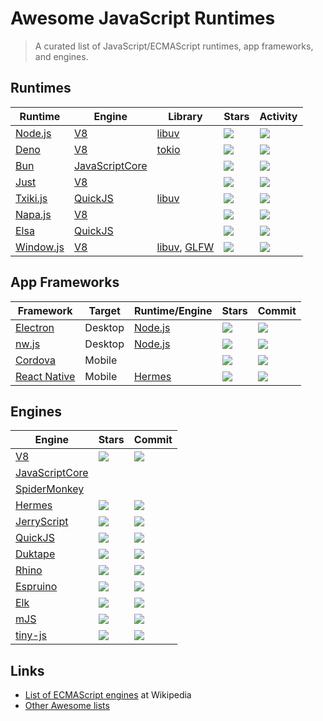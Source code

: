 

# Awesome JavaScript Runtimes

> A curated list of JavaScript/ECMAScript runtimes, app frameworks, and engines.

## Runtimes

<table><thead><tr><th>Runtime</th><th>Engine</th><th>Library</th><th>Stars</th><th>Activity</th></tr></thead><tbody><tr><td><a href="https://nodejs.org">Node.js</a></td><td><a href="https://v8.dev">V8</a></td><td><a href="https://libuv.org">libuv</a></td><td><img src="https://img.shields.io/github/stars/nodejs/node?style=flat-square"></td><td><img src="https://img.shields.io/github/commit/nodejs/node.svg?style=flat-square"></td></tr><tr><td><a href="https://deno.land">Deno</a></td><td><a href="https://v8.dev">V8</a></td><td><a href="https://tokio.rs">tokio</a></td><td><img src="https://img.shields.io/github/stars/denoland/deno?style=flat-square"></td><td><img src="https://img.shields.io/github/commit/denoland/deno.svg?style=flat-square"></td></tr><tr><td><a href="https://bun.sh">Bun</a></td><td><a href="https://developer.apple.com/documentation/javascriptcore">JavaScriptCore</a></td><td></td><td><img src="https://img.shields.io/github/stars/oven-sh/bun?style=flat-square"></td><td><img src="https://img.shields.io/github/commit/oven-sh/bun.svg?style=flat-square"></td></tr><tr><td><a href="https://github.com/just-js/just">Just</a></td><td><a href="https://v8.dev">V8</a></td><td></td><td><img src="https://img.shields.io/github/stars/just-js/just?style=flat-square"></td><td><img src="https://img.shields.io/github/commit/just-js/just.svg?style=flat-square"></td></tr><tr><td><a href="https://github.com/saghul/txiki.js/">Txiki.js</a></td><td><a href="https://bellard.org/quickjs/">QuickJS</a></td><td><a href="https://libuv.org">libuv</a></td><td><img src="https://img.shields.io/github/stars/saghul/txiki.js?style=flat-square"></td><td><img src="https://img.shields.io/github/commit/saghul/txiki.js.svg?style=flat-square"></td></tr><tr><td><a href="https://github.com/microsoft/napajs">Napa.js</a></td><td><a href="https://v8.dev">V8</a></td><td></td><td><img src="https://img.shields.io/github/stars/microsoft/napajs?style=flat-square"></td><td><img src="https://img.shields.io/github/commit/microsoft/napajs.svg?style=flat-square"></td></tr><tr><td><a href="https://github.com/elsaland/elsa">Elsa</a></td><td><a href="https://bellard.org/quickjs/">QuickJS</a></td><td></td><td><img src="https://img.shields.io/github/stars/elsaland/elsa?style=flat-square"></td><td><img src="https://img.shields.io/github/commit/elsaland/elsa.svg?style=flat-square"></td></tr><tr><td><a href="">Window.js</a></td><td><a href="https://v8.dev">V8</a></td><td><a href="https://libuv.org">libuv</a>, <a href="https://www.glfw.org/">GLFW</a></td><td><img src="https://img.shields.io/github/stars/windowjs/windowjs?style=flat-square"></td><td><img src="https://img.shields.io/github/commit/windowjs/windowjs.svg?style=flat-square"></td></tr></tbody></table>

## App Frameworks

<table><thead><tr><th>Framework</th><th>Target</th><th>Runtime/Engine</th><th>Stars</th><th>Commit</th></tr></thead><tbody><tr><td><a href="https://www.electronjs.org">Electron</a></td><td>Desktop</td><td><a href="https://nodejs.org">Node.js</a></td><td><img src="https://img.shields.io/github/stars/electron/electron?style=flat-square"></td><td><img src="https://img.shields.io/github/commit/electron/electron.svg?style=flat-square"></td></tr><tr><td><a href="https://nwjs.io">nw.js</a></td><td>Desktop</td><td><a href="https://nodejs.org">Node.js</a></td><td><img src="https://img.shields.io/github/stars/nwjs/nw.js?style=flat-square"></td><td><img src="https://img.shields.io/github/commit/nwjs/nw.js.svg?style=flat-square"></td></tr><tr><td><a href="https://cordova.apache.org">Cordova</a></td><td>Mobile</td><td></td><td><img src="https://img.shields.io/github/stars/apache/cordova?style=flat-square"></td><td><img src="https://img.shields.io/github/commit/apache/cordova.svg?style=flat-square"></td></tr><tr><td><a href="https://reactnative.dev/">React Native</a></td><td>Mobile</td><td><a href="https://hermesengine.dev">Hermes</a></td><td><img src="https://img.shields.io/github/stars/facebook/react-native?style=flat-square"></td><td><img src="https://img.shields.io/github/commit/facebook/react-native.svg?style=flat-square"></td></tr></tbody></table>

## Engines

<table><thead><tr><th>Engine</th><th>Stars</th><th>Commit</th></tr></thead><tbody><tr><td><a href="https://v8.dev">V8</a></td><td><img src="https://img.shields.io/github/stars/v8/v8?style=flat-square"></td><td><img src="https://img.shields.io/github/commit/v8/v8.svg?style=flat-square"></td></tr><tr><td><a href="https://developer.apple.com/documentation/javascriptcore">JavaScriptCore</a></td><td></td><td></td></tr><tr><td><a href="https://spidermonkey.dev">SpiderMonkey</a></td><td></td><td></td></tr><tr><td><a href="https://hermesengine.dev">Hermes</a></td><td><img src="https://img.shields.io/github/stars/facebook/hermes?style=flat-square"></td><td><img src="https://img.shields.io/github/commit/facebook/hermes.svg?style=flat-square"></td></tr><tr><td><a href="https://jerryscript.net">JerryScript</a></td><td><img src="https://img.shields.io/github/stars/jerryscript-project/jerryscript?style=flat-square"></td><td><img src="https://img.shields.io/github/commit/jerryscript-project/jerryscript.svg?style=flat-square"></td></tr><tr><td><a href="https://bellard.org/quickjs/">QuickJS</a></td><td><img src="https://img.shields.io/github/stars/bellard/quickjs?style=flat-square"></td><td><img src="https://img.shields.io/github/commit/bellard/quickjs.svg?style=flat-square"></td></tr><tr><td><a href="https://duktape.org">Duktape</a></td><td><img src="https://img.shields.io/github/stars/svaarala/duktape?style=flat-square"></td><td><img src="https://img.shields.io/github/commit/svaarala/duktape.svg?style=flat-square"></td></tr><tr><td><a href="https://mozilla.github.io/rhino/">Rhino</a></td><td><img src="https://img.shields.io/github/stars/mozilla/rhino?style=flat-square"></td><td><img src="https://img.shields.io/github/commit/mozilla/rhino.svg?style=flat-square"></td></tr><tr><td><a href="http://www.espruino.com/">Espruino</a></td><td><img src="https://img.shields.io/github/stars/espruino/Espruino?style=flat-square"></td><td><img src="https://img.shields.io/github/commit/espruino/Espruino.svg?style=flat-square"></td></tr><tr><td><a href="https://github.com/cesanta/elk">Elk</a></td><td><img src="https://img.shields.io/github/stars/cesanta/elk?style=flat-square"></td><td><img src="https://img.shields.io/github/commit/cesanta/elk.svg?style=flat-square"></td></tr><tr><td><a href="https://github.com/cesanta/mjs">mJS</a></td><td><img src="https://img.shields.io/github/stars/cesanta/mjs?style=flat-square"></td><td><img src="https://img.shields.io/github/commit/cesanta/mjs.svg?style=flat-square"></td></tr><tr><td><a href="https://github.com/gfwilliams/tiny-js">tiny-js</a></td><td><img src="https://img.shields.io/github/stars/gfwilliams/tiny-js?style=flat-square"></td><td><img src="https://img.shields.io/github/commit/gfwilliams/tiny-js.svg?style=flat-square"></td></tr></tbody></table>

## Links

- [List of ECMAScript engines](https://en.wikipedia.org/wiki/List_of_ECMAScript_engines) at Wikipedia
- [Other Awesome lists](https://github.com/sindresorhus/awesome#contents)